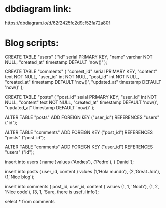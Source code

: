 # dbdiagram link:

https://dbdiagram.io/d/62f2425fc2d9cf52fa72a80f

# Blog scripts:

CREATE TABLE "users" (
"id" serial PRIMARY KEY,
"name" varchar NOT NULL,
"created_at" timestamp DEFAULT 'now()'
);

CREATE TABLE "comments" (
"coment_id" serial PRIMARY KEY,
"content" text NOT NULL,
"user_id" int NOT NULL,
"post_id" int NOT NULL,
"created_at" timestamp DEFAULT 'now()',
"updated_at" timestamp DEFAULT 'now()'
);

CREATE TABLE "posts" (
"post_id" serial PRIMARY KEY,
"user_id" int NOT NULL,
"content" text NOT NULL,
"created_at" timestamp DEFAULT 'now()',
"updated_at" timestamp DEFAULT 'now()'
);

ALTER TABLE "posts" ADD FOREIGN KEY ("user_id") REFERENCES "users" ("id");

ALTER TABLE "comments" ADD FOREIGN KEY ("post_id") REFERENCES "posts" ("post_id");

ALTER TABLE "comments" ADD FOREIGN KEY ("user_id") REFERENCES "users" ("id");

insert into users (
name
)values ('Andres'), ('Pedro'), ('Daniel');

insert into posts (
user_id,
content
) values (1,'Hola mundo'), (2,'Great Job'), (1,'Nice blog');

insert into comments (
post_id,
user_id,
content
) values (1, 1, 'Noob'), (1, 2, 'Nice code'), (3, 1, 'Sure, there is useful info');

select \* from comments
